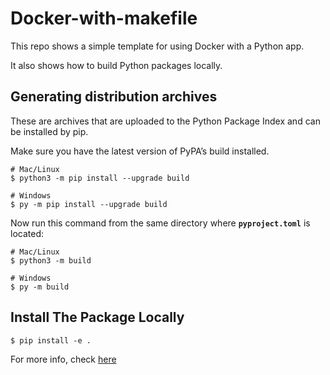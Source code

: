 # Docker-with-makefile

This repo shows a simple template for using Docker with a Python app.

It also shows how to build Python packages locally.

## Generating distribution archives

These are archives that are uploaded to the Python Package Index and can be installed by pip.

Make sure you have the latest version of PyPA’s build installed.

```console
# Mac/Linux
$ python3 -m pip install --upgrade build
```

```console
# Windows
$ py -m pip install --upgrade build
```

Now run this command from the same directory where **`pyproject.toml`** is located:

```console
# Mac/Linux
$ python3 -m build
```

```console
# Windows
$ py -m build
```

## Install The Package Locally

```console
$ pip install -e .
```

For more info, check [here](https://packaging.python.org/en/latest/tutorials/packaging-projects/)
